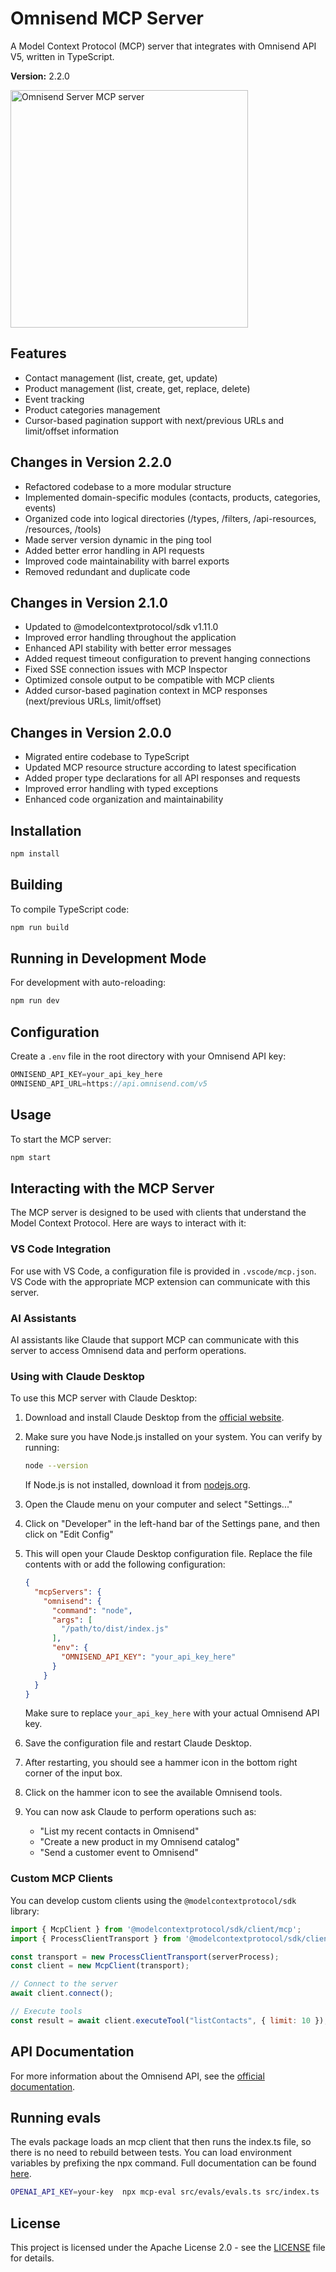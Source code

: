 # Omnisend MCP Server

A Model Context Protocol (MCP) server that integrates with Omnisend API V5, written in TypeScript.

**Version:** 2.2.0

<a href="https://glama.ai/mcp/servers/@plutzilla/omnisend-mcp">
<img width="380" src="https://glama.ai/mcp/servers/@plutzilla/omnisend-mcp/badge" alt="Omnisend Server MCP server" />
</a>

## Features

- Contact management (list, create, get, update)
- Product management (list, create, get, replace, delete)
- Event tracking
- Product categories management
- Cursor-based pagination support with next/previous URLs and limit/offset information

## Changes in Version 2.2.0

- Refactored codebase to a more modular structure
- Implemented domain-specific modules (contacts, products, categories, events)
- Organized code into logical directories (/types, /filters, /api-resources, /resources, /tools)
- Made server version dynamic in the ping tool
- Added better error handling in API requests
- Improved code maintainability with barrel exports
- Removed redundant and duplicate code

## Changes in Version 2.1.0

- Updated to @modelcontextprotocol/sdk v1.11.0
- Improved error handling throughout the application
- Enhanced API stability with better error messages
- Added request timeout configuration to prevent hanging connections
- Fixed SSE connection issues with MCP Inspector
- Optimized console output to be compatible with MCP clients
- Added cursor-based pagination context in MCP responses (next/previous URLs, limit/offset)

## Changes in Version 2.0.0

- Migrated entire codebase to TypeScript
- Updated MCP resource structure according to latest specification
- Added proper type declarations for all API responses and requests
- Improved error handling with typed exceptions
- Enhanced code organization and maintainability

## Installation

```bash
npm install
```

## Building

To compile TypeScript code:

```bash
npm run build
```

## Running in Development Mode

For development with auto-reloading:

```bash
npm run dev
```

## Configuration

Create a `.env` file in the root directory with your Omnisend API key:

```javascript
OMNISEND_API_KEY=your_api_key_here
OMNISEND_API_URL=https://api.omnisend.com/v5
```

## Usage

To start the MCP server:

```bash
npm start
```

## Interacting with the MCP Server

The MCP server is designed to be used with clients that understand the Model Context Protocol.
Here are ways to interact with it:

### VS Code Integration

For use with VS Code, a configuration file is provided in `.vscode/mcp.json`.
VS Code with the appropriate MCP extension can communicate with this server.

### AI Assistants

AI assistants like Claude that support MCP can communicate with this server to access Omnisend data and perform operations.

### Using with Claude Desktop

To use this MCP server with Claude Desktop:

1. Download and install Claude Desktop from the [official website](https://claude.ai/desktop).

2. Make sure you have Node.js installed on your system. You can verify by running:

   ```bash
   node --version
   ```

   If Node.js is not installed, download it from [nodejs.org](https://nodejs.org/).

3. Open the Claude menu on your computer and select "Settings..."

4. Click on "Developer" in the left-hand bar of the Settings pane, and then click on "Edit Config"

5. This will open your Claude Desktop configuration file. Replace the file contents with or add the following configuration:

   ```json
   {
     "mcpServers": {
       "omnisend": {
         "command": "node",
         "args": [
           "/path/to/dist/index.js"
         ],
         "env": {
           "OMNISEND_API_KEY": "your_api_key_here"
         }
       }
     }
   }
   ```

   Make sure to replace `your_api_key_here` with your actual Omnisend API key.

6. Save the configuration file and restart Claude Desktop.

7. After restarting, you should see a hammer icon in the bottom right corner of the input box.

8. Click on the hammer icon to see the available Omnisend tools.

9. You can now ask Claude to perform operations such as:
   - "List my recent contacts in Omnisend"
   - "Create a new product in my Omnisend catalog"
   - "Send a customer event to Omnisend"

### Custom MCP Clients

You can develop custom clients using the `@modelcontextprotocol/sdk` library:

```javascript
import { McpClient } from '@modelcontextprotocol/sdk/client/mcp';
import { ProcessClientTransport } from '@modelcontextprotocol/sdk/client/process';

const transport = new ProcessClientTransport(serverProcess);
const client = new McpClient(transport);

// Connect to the server
await client.connect();

// Execute tools
const result = await client.executeTool("listContacts", { limit: 10 });
```

## API Documentation

For more information about the Omnisend API, see the [official documentation](https://api-docs.omnisend.com/).

## Running evals

The evals package loads an mcp client that then runs the index.ts file, so there is no need to rebuild between tests. You can load environment variables by prefixing the npx command. Full documentation can be found [here](https://www.mcpevals.io/docs).

```bash
OPENAI_API_KEY=your-key  npx mcp-eval src/evals/evals.ts src/index.ts
```

## License

This project is licensed under the Apache License 2.0 - see the [LICENSE](LICENSE) file for details.
